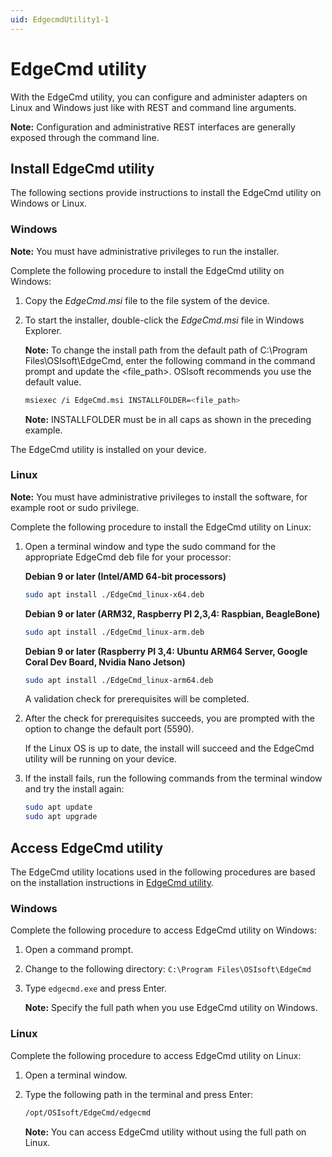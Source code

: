 ```yaml
---
uid: EdgecmdUtility1-1
---
```


# EdgeCmd utility

With the EdgeCmd utility, you can configure and administer adapters on Linux and Windows just like with REST and command line arguments.

**Note:** Configuration and administrative REST interfaces are generally exposed through the command line.

## Install EdgeCmd utility

The following sections provide instructions to install the EdgeCmd utility on Windows or Linux.

### Windows

**Note:** You must have administrative privileges to run the installer. 

Complete the following procedure to install the EdgeCmd utility on Windows:

1. Copy the _EdgeCmd.msi_ file to the file system of the device.
2. To start the installer, double-click the _EdgeCmd.msi_ file in Windows Explorer.

   **Note:** To change the install path from the default path of C:\Program Files\OSIsoft\EdgeCmd, enter the following command in the command prompt and update the <file_path>. OSIsoft recommends you use the default value.
    
    ```bash
    msiexec /i EdgeCmd.msi INSTALLFOLDER=<file_path>
    ```

   **Note:** INSTALLFOLDER must be in all caps as shown in the preceding example.

The EdgeCmd utility is installed on your device.

### Linux

**Note:** You must have administrative privileges to install the software, for example root or sudo privilege. 

Complete the following procedure to install the EdgeCmd utility on Linux:

1. Open a terminal window and type the sudo command for the appropriate EdgeCmd deb file for your processor:

    **Debian 9 or later (Intel/AMD 64-bit processors)**

    ```bash
    sudo apt install ./EdgeCmd_linux-x64.deb
    ```

    **Debian 9 or later (ARM32, Raspberry PI 2,3,4: Raspbian, BeagleBone)**

    ```bash
    sudo apt install ./EdgeCmd_linux-arm.deb
    ```

    **Debian 9 or later (Raspberry PI 3,4: Ubuntu ARM64 Server, Google Coral Dev Board, Nvidia Nano Jetson)**

    ```bash
    sudo apt install ./EdgeCmd_linux-arm64.deb
    ```

    A validation check for prerequisites will be completed. 
 
2. After the check for prerequisites succeeds, you are prompted with the option to change the default port (5590).

    If the Linux OS is up to date, the install will succeed and the EdgeCmd utility will be running on your device.

3. If the install fails, run the following commands from the terminal window and try the install again:

    ```bash
    sudo apt update
    sudo apt upgrade
    ```

## Access EdgeCmd utility

The EdgeCmd utility locations used in the following procedures are based on the installation instructions in [EdgeCmd utility](xref:EdgecmdUtility).

### Windows

Complete the following procedure to access EdgeCmd utility on Windows:

1. Open a command prompt.
2. Change to the following directory: `C:\Program Files\OSIsoft\EdgeCmd`
3. Type `edgecmd.exe` and press Enter.

   **Note:** Specify the full path when you use EdgeCmd utility on Windows.

### Linux

Complete the following procedure to access EdgeCmd utility on Linux:

1. Open a terminal window.
2. Type the following path in the terminal and press Enter:

   ```cmd
   /opt/OSIsoft/EdgeCmd/edgecmd
   ```

   **Note:** You can access EdgeCmd utility without using the full path on Linux. 

